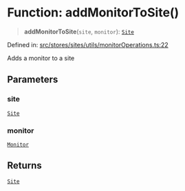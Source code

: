 # Function: addMonitorToSite()

> **addMonitorToSite**(`site`, `monitor`): [`Site`](../../../../../../shared/types/interfaces/Site.md)

Defined in: [src/stores/sites/utils/monitorOperations.ts:22](https://github.com/Nick2bad4u/Uptime-Watcher/blob/8a1973382d5fe14c52996ecda381894eb7ecd4a6/src/stores/sites/utils/monitorOperations.ts#L22)

Adds a monitor to a site

## Parameters

### site

[`Site`](../../../../../../shared/types/interfaces/Site.md)

### monitor

[`Monitor`](../../../../../../shared/types/interfaces/Monitor.md)

## Returns

[`Site`](../../../../../../shared/types/interfaces/Site.md)
